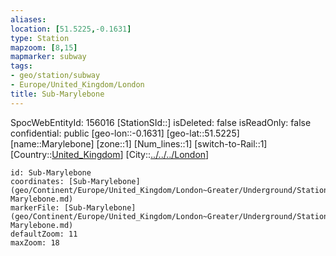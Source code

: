 ```yaml
---
aliases: 
location: [51.5225,-0.1631]
type: Station 
mapzoom: [8,15] 
mapmarker: subway 
tags:
- geo/station/subway
- Europe/United_Kingdom/London
title: Sub-Marylebone
---
```

SpocWebEntityId: 156016
[StationSId::]
isDeleted: false
isReadOnly: false
confidential: public
[geo-lon::-0.1631]
[geo-lat::51.5225]
[name::Marylebone]
[zone::1]
[Num_lines::1]
[switch-to-Rail::1]
[Country::[United_Kingdom](geo/Continent/Europe/United_Kingdom.md)]
[City::[../../../London](../../../London)]


```leaflet
id: Sub-Marylebone
coordinates: [Sub-Marylebone](geo/Continent/Europe/United_Kingdom/London~Greater/Underground/Station/Sub-Marylebone.md)
markerFile: [Sub-Marylebone](geo/Continent/Europe/United_Kingdom/London~Greater/Underground/Station/Sub-Marylebone.md)
defaultZoom: 11 
maxZoom: 18
```


